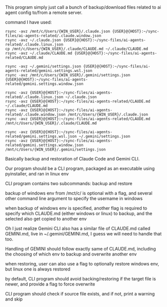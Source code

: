 This program simply just call a bunch of backup/download files related to ai agent config to/from a remote server.

command I have used:

```
rsync -avz /mnt/c/Users/{WIN_USER}/.claude.json {USER}@{HOST}:~/sync-files/ai-agents-related/.claude.window.json
rsync -avz ~/.claude.json {USER}@{HOST}:~/sync-files/ai-agents-related/.claude.linux.json
cp /mnt/c/Users/{WIN_USER}/.claude/CLAUDE.md ~/.claude/CLAUDE.md
rsync -avz ~/.claude/CLAUDE.md {USER}@{HOST}:~/sync-files/ai-agents-related/CLAUDE.md

rsync -avz ~/.gemini/settings.json {USER}@{HOST}:~/sync-files/ai-agents-related/gemini.settings.wsl.json
rsync -avz /mnt/c/Users/{WIN_USER}/.gemini/settings.json {USER}@{HOST}:~/sync-files/ai-agents-related/gemini.settings.window.json
```

```
rsync -avz {USER}@{HOST}:~/sync-files/ai-agents-related/.claude.linux.json ~/.claude.json
rsync -avz {USER}@{HOST}:~/sync-files/ai-agents-related/CLAUDE.md ~/.claude/CLAUDE.md
rsync -avz {USER}@{HOST}:~/sync-files/ai-agents-related/.claude.window.json /mnt/c/Users/{WIN_USER}/.claude.json
rsync -avz {USER}@{HOST}:~/sync-files/ai-agents-related/CLAUDE.md /mnt/c/Users/{WIN_USER}/.claude/CLAUDE.md

rsync -avz {USER}@{HOST}:~/sync-files/ai-agents-related/gemini.settings.wsl.json ~/.gemini/settings.json
rsync -avz {USER}@{HOST}:~/sync-files/ai-agents-related/gemini.settings.window.json /mnt/c/Users/{WIN_USER}/.gemini/settings.json
```

Basically backup and restoration of Claude Code and Gemini CLI.

Our program should be a CLI program, packaged as an executable using pyinstaller, and ran in linux env

CLI program contains two subcommands: backup and restore

backup of windows env from /mct/c/ is optional with a flag, and several other command line argument to specify the username in windows

when backup of windows env is specified, another flag is required to specify which CLAUDE.md (either windows or linux) to backup, and the selected also get copied to another env

Oh I just realize Gemini CLI also has a similar file of CLAUDE.md called GEMINI.md, live in ~/.gemini/GEMINI.md, I guess we will need to handle that too.

Handling of GEMINI should follow exactly same of CLAUDE.md, including the choosing of which env to backup and overwrite another env

when restoring, user can also use a flag to optionally restore windows env, but linux one is always restored

by default, CLI program should avoid backing/restoring if the target file is newer, and provide a flag to force overwrite

CLI program should check if source file exists, and if not, print a warning and skip
